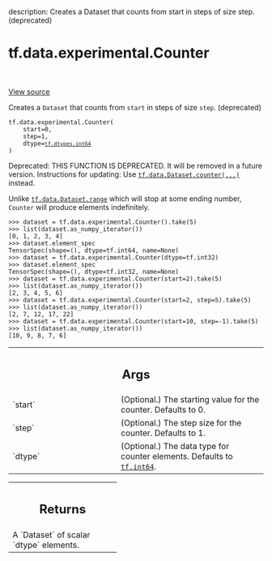 description: Creates a Dataset that counts from start in steps of size step. (deprecated)

<div itemscope itemtype="http://developers.google.com/ReferenceObject">
<meta itemprop="name" content="tf.data.experimental.Counter" />
<meta itemprop="path" content="Stable" />
</div>

# tf.data.experimental.Counter

<!-- Insert buttons and diff -->

<table class="tfo-notebook-buttons tfo-api nocontent" align="left">

</table>

<a target="_blank" class="external" href="/code/stable/tensorflow/python/data/experimental/ops/counter.py">View source</a>



Creates a `Dataset` that counts from `start` in steps of size `step`. (deprecated)


<pre class="devsite-click-to-copy prettyprint lang-py tfo-signature-link">
<code>tf.data.experimental.Counter(
    start=0,
    step=1,
    dtype=<a href="../../../tf/dtypes.md#int64"><code>tf.dtypes.int64</code></a>
)
</code></pre>



<!-- Placeholder for "Used in" -->

Deprecated: THIS FUNCTION IS DEPRECATED. It will be removed in a future version.
Instructions for updating:
Use <a href="../../../tf/data/Dataset.md#counter"><code>tf.data.Dataset.counter(...)</code></a> instead.

Unlike <a href="../../../tf/data/Dataset.md#range"><code>tf.data.Dataset.range</code></a> which will stop at some ending number,
`Counter` will produce elements indefinitely.

```
>>> dataset = tf.data.experimental.Counter().take(5)
>>> list(dataset.as_numpy_iterator())
[0, 1, 2, 3, 4]
>>> dataset.element_spec
TensorSpec(shape=(), dtype=tf.int64, name=None)
>>> dataset = tf.data.experimental.Counter(dtype=tf.int32)
>>> dataset.element_spec
TensorSpec(shape=(), dtype=tf.int32, name=None)
>>> dataset = tf.data.experimental.Counter(start=2).take(5)
>>> list(dataset.as_numpy_iterator())
[2, 3, 4, 5, 6]
>>> dataset = tf.data.experimental.Counter(start=2, step=5).take(5)
>>> list(dataset.as_numpy_iterator())
[2, 7, 12, 17, 22]
>>> dataset = tf.data.experimental.Counter(start=10, step=-1).take(5)
>>> list(dataset.as_numpy_iterator())
[10, 9, 8, 7, 6]
```

<!-- Tabular view -->
 <table class="responsive fixed orange">
<colgroup><col width="214px"><col></colgroup>
<tr><th colspan="2"><h2 class="add-link">Args</h2></th></tr>

<tr>
<td>
`start`<a id="start"></a>
</td>
<td>
(Optional.) The starting value for the counter. Defaults to 0.
</td>
</tr><tr>
<td>
`step`<a id="step"></a>
</td>
<td>
(Optional.) The step size for the counter. Defaults to 1.
</td>
</tr><tr>
<td>
`dtype`<a id="dtype"></a>
</td>
<td>
(Optional.) The data type for counter elements. Defaults to
<a href="../../../tf.md#int64"><code>tf.int64</code></a>.
</td>
</tr>
</table>



<!-- Tabular view -->
 <table class="responsive fixed orange">
<colgroup><col width="214px"><col></colgroup>
<tr><th colspan="2"><h2 class="add-link">Returns</h2></th></tr>
<tr class="alt">
<td colspan="2">
A `Dataset` of scalar `dtype` elements.
</td>
</tr>

</table>

